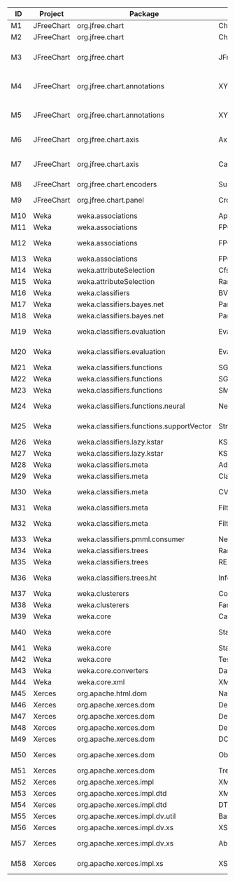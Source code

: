 | ID  | Project    | Package                                  | Class                            | Method                                                                                | TO |
| --- | ---------- | ---------------------------------------- | -------------------------------- | ------------------------------------------------------------------------------------- | -- |
| M1  | JFreeChart | org.jfree.chart                          | ChartPanel.java                  | mouseReleased(MouseEvent)                                                             | 1  |
| M2  | JFreeChart | org.jfree.chart                          | ChartPanel.java                  | generateSVG(int, int)                                                                 | 1  |
| M3  | JFreeChart | org.jfree.chart                          | JFreeChart.java                  | createAlignedRectangle2D(Size2D, Rectangle2D, HorizontalAlignment, VerticalAlignment) | 2  |
| M4  | JFreeChart | org.jfree.chart.annotations              | XYBoxAnnotation.java             | draw(Graphics2D, XYPlot, Rectangle2D, ValueAxis, ValueAxis, int, PlotRenderingInfo)   | 2  |
| M5  | JFreeChart | org.jfree.chart.annotations              | XYDrawableAnnotation.java        | draw(Graphics2D, XYPlot, Rectangle2D, ValueAxis, ValueAxis, int, PlotRenderingInfo)   | 2  |
| M6  | JFreeChart | org.jfree.chart.axis                     | Axis.java                        | drawAxisLine(Graphics2D, double, Rectangle2D, RectangleEdge)                          | 2  |
| M7  | JFreeChart | org.jfree.chart.axis                     | CategoryAxis.java                | draw(Graphics2D, double, Rectangle2D, Rectangle2D, RectangleEdge, PlotRenderingInfo)  | 1  |
| M8  | JFreeChart | org.jfree.chart.encoders                 | SunJPEGEncoderAdapter.java       | encode(BufferedImage, OutputStream)                                                   | 2  |
| M9  | JFreeChart | org.jfree.chart.panel                    | CrosshairOverlay.java            | calculateLabelPoint(Line2D, RectangleAnchor, double, double)                          | 2  |
| M10 | Weka       | weka.associations                        | Apriori.java                     | getTechnicalInformation()                                                             | 2  |
| M11 | Weka       | weka.associations                        | FPGrowth.java                    | parseTransactionsMustContain(Instances)                                               | 1  |
| M12 | Weka       | weka.associations                        | FPGrowth.java                    | getPremise(FrequentBinaryItemSet, boolean\[\])                                        | 2  |
| M13 | Weka       | weka.associations                        | FPGrowth.java                    | buildFPTree(ArrayList<BinaryItem>, Object, int)                                       | 1  |
| M14 | Weka       | weka.attributeSelection                  | CfsSubsetEval.java               | postProcess(int\[\])                                                                  | 1  |
| M15 | Weka       | weka.attributeSelection                  | Ranker.java                      | search(ASEvaluation, Instances)                                                       | 1  |
| M16 | Weka       | weka.classifiers                         | BVDecomposeSegCVSub.java         | getTechnicalInformation()                                                             | 2  |
| M17 | Weka       | weka.classifiers.bayes.net               | ParentSet.java                   | deleteParent(int, Instances)                                                          | 1  |
| M18 | Weka       | weka.classifiers.bayes.net               | ParentSet.java                   | addParent(int, int, Instances)                                                        | 1  |
| M19 | Weka       | weka.classifiers.evaluation              | Evaluation.java                  | evaluationForSingleInstance(double\[\], Instance, boolean)                            | 1  |
| M20 | Weka       | weka.classifiers.evaluation              | Evaluation.java                  | evaluationForSingleInstance(Classifier, Instance, boolean)                            | 1  |
| M21 | Weka       | weka.classifiers.functions               | SGD.java                         | distributionForInstance(Instance)                                                     | 1  |
| M22 | Weka       | weka.classifiers.functions               | SGDText.java                     | distributionForInstance(Instance)                                                     | 2  |
| M23 | Weka       | weka.classifiers.functions               | SMO.java                         | checkClassifier()                                                                     | 4  |
| M24 | Weka       | weka.classifiers.functions.neural        | NeuralConnection.java            | connect(NeuralConnection, NeuralConnection)                                           | 1  |
| M25 | Weka       | weka.classifiers.functions.supportVector | StringKernel.java                | kernelHelperLP(int, char\[\], int, char\[\], int, int)                                | 1  |
| M26 | Weka       | weka.classifiers.lazy.kstar              | KStarNominalAttribute.java       | transProb()                                                                           | 1  |
| M27 | Weka       | weka.classifiers.lazy.kstar              | KStarNumericAttribute.java       | transProb()                                                                           | 1  |
| M28 | Weka       | weka.classifiers.meta                    | AdaBoostM1.java                  | toString()                                                                            | 2  |
| M29 | Weka       | weka.classifiers.meta                    | ClassificationViaRegression.java | buildClassifier(Instances)                                                            | 1  |
| M30 | Weka       | weka.classifiers.meta                    | CVParameterSelection.java        | findParamsByCrossValidation(int, Instances, Random)                                   | 2  |
| M31 | Weka       | weka.classifiers.meta                    | FilteredClassifier.java          | distributionForInstance(Instance)                                                     | 2  |
| M32 | Weka       | weka.classifiers.meta                    | FilteredClassifier.java          | resampleAttributes(Instances, boolean, Random)                                        | 3  |
| M33 | Weka       | weka.classifiers.pmml.consumer           | NeuralNetwork.java               | distributionForInstance(Instance)                                                     | 3  |
| M34 | Weka       | weka.classifiers.trees                   | RandomTree.java                  | distributionForInstance(Instance)                                                     | 3  |
| M35 | Weka       | weka.classifiers.trees                   | REPTree.java                     | leafString(Tree)                                                                      | 2  |
| M36 | Weka       | weka.classifiers.trees.ht                | InfoGainSplitMetric.java         | evaluateSplit(Map<String, WeightMass>, List<Map<String, WeightMass>>)                 | 2  |
| M37 | Weka       | weka.clusterers                          | Cobweb.java                      | getTechnicalInformation()                                                             | 2  |
| M38 | Weka       | weka.clusterers                          | FarthestFirst.java               | difference(int, double, double)                                                       | 1  |
| M39 | Weka       | weka.core                                | Capabilities.java                | main(String\[\])                                                                      | 3  |
| M40 | Weka       | weka.core                                | Statistics.java                  | incompleteGammaComplement(double, double)                                             | 1  |
| M41 | Weka       | weka.core                                | Statistics.java                  | normalInverse(double)                                                                 | 2  |
| M42 | Weka       | weka.core                                | TestInstances.java               | main(String\[\])                                                                      | 2  |
| M43 | Weka       | weka.core.converters                     | DatabaseLoader.java              | newDatabaseConnection()                                                               | 1  |
| M44 | Weka       | weka.core.xml                            | XMLInstances.java                | headerFromXML()                                                                       | 2  |
| M45 | Xerces     | org.apache.html.dom                      | NameNodeListImpl.java            | nextMatchingElementAfter(Node)                                                        | 1  |
| M46 | Xerces     | org.apache.xerces.dom                    | DeepNodeListImpl.java            | nextMatchingElementAfter(Node)                                                        | 1  |
| M47 | Xerces     | org.apache.xerces.dom                    | DeepNodeListImpl.java            | item(int)                                                                             | 1  |
| M48 | Xerces     | org.apache.xerces.dom                    | DeferredDocumentImpl.java        | lookupElementDefinition(String)                                                       | 2  |
| M49 | Xerces     | org.apache.xerces.dom                    | DOMImplementationSourceImpl.java | testImpl(DOMImplementation, String)                                                   | 1  |
| M50 | Xerces     | org.apache.xerces.dom                    | ObjectFactory.java               | findProviderClass(String, ClassLoader, boolean)                                       | 2  |
| M51 | Xerces     | org.apache.xerces.dom                    | TreeWalkerImpl.java              | previousNode()                                                                        | 2  |
| M52 | Xerces     | org.apache.xerces.impl                   | XML11EntityScanner.java          | skipSpaces()                                                                          | 2  |
| M53 | Xerces     | org.apache.xerces.impl.dtd               | XMLDTDDescription.java           | equals(Object)                                                                        | 1  |
| M54 | Xerces     | org.apache.xerces.impl.dtd               | DTDGrammar.java                  | getElementContentModelValidator(int)                                                  | 1  |
| M55 | Xerces     | org.apache.xerces.impl.dv.util           | Base64.java                      | decode(String)                                                                        | 3  |
| M56 | Xerces     | org.apache.xerces.impl.dv.xs             | XSSimpleTypeDecl.java            | normalize(Object, short)                                                              | 1  |
| M57 | Xerces     | org.apache.xerces.impl.dv.xs             | AbstractDateTimeDV.java          | compareDates(DateTimeData, DateTimeData, boolean)                                     | 4  |
| M58 | Xerces     | org.apache.xerces.impl.xs                | XSModelImpl.java                 | getComponentsByNamespace(short, String)                                               | 2  |